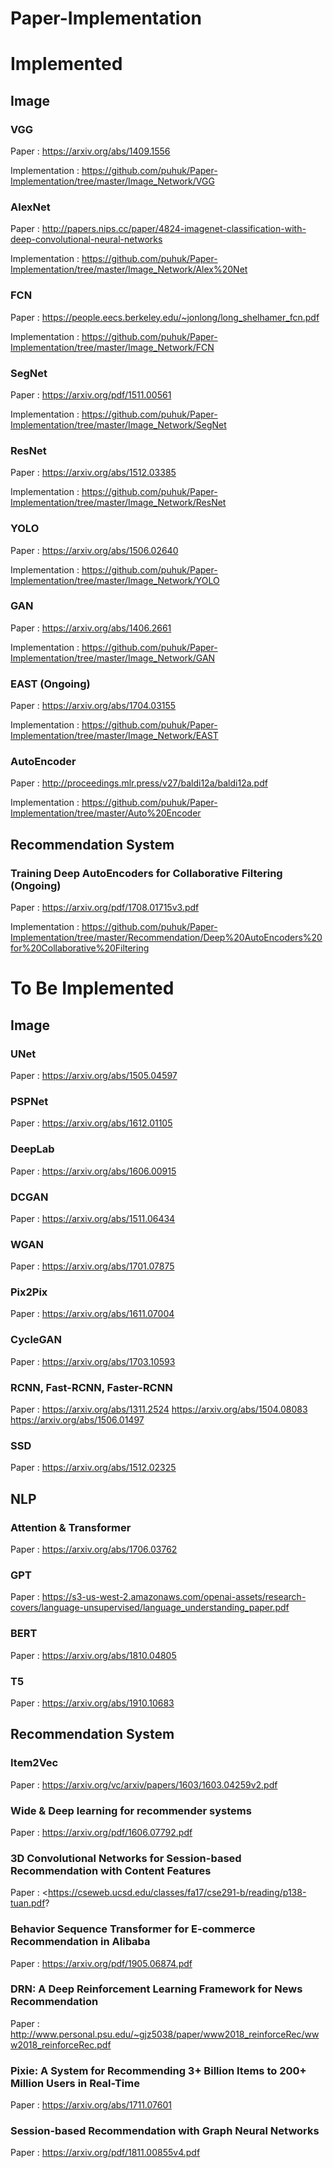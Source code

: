 # Paper-Implementation


# Implemented


## Image 

  ### VGG 
  Paper : <https://arxiv.org/abs/1409.1556>
  
  Implementation : <https://github.com/puhuk/Paper-Implementation/tree/master/Image_Network/VGG>

  ### AlexNet
  Paper : <http://papers.nips.cc/paper/4824-imagenet-classification-with-deep-convolutional-neural-networks>
  
  Implementation : <https://github.com/puhuk/Paper-Implementation/tree/master/Image_Network/Alex%20Net>

  ### FCN 
  Paper : <https://people.eecs.berkeley.edu/~jonlong/long_shelhamer_fcn.pdf>
  
  Implementation : <https://github.com/puhuk/Paper-Implementation/tree/master/Image_Network/FCN>

  ### SegNet
  Paper : <https://arxiv.org/pdf/1511.00561>
  
  Implementation : <https://github.com/puhuk/Paper-Implementation/tree/master/Image_Network/SegNet>

  ### ResNet 
  Paper : <https://arxiv.org/abs/1512.03385>
  
  Implementation : <https://github.com/puhuk/Paper-Implementation/tree/master/Image_Network/ResNet>

  ### YOLO 
  Paper : <https://arxiv.org/abs/1506.02640>
  
  Implementation : <https://github.com/puhuk/Paper-Implementation/tree/master/Image_Network/YOLO>

  ### GAN 
  Paper : <https://arxiv.org/abs/1406.2661>
  
  Implementation : <https://github.com/puhuk/Paper-Implementation/tree/master/Image_Network/GAN>

  ### EAST (Ongoing)
  Paper : <https://arxiv.org/abs/1704.03155>
  
  Implementation : <https://github.com/puhuk/Paper-Implementation/tree/master/Image_Network/EAST>

  ### AutoEncoder
  Paper : <http://proceedings.mlr.press/v27/baldi12a/baldi12a.pdf>
  
  Implementation : <https://github.com/puhuk/Paper-Implementation/tree/master/Auto%20Encoder>


## Recommendation System

  ### Training Deep AutoEncoders for Collaborative Filtering (Ongoing)
  Paper : <https://arxiv.org/pdf/1708.01715v3.pdf>
  
  Implementation : <https://github.com/puhuk/Paper-Implementation/tree/master/Recommendation/Deep%20AutoEncoders%20for%20Collaborative%20Filtering>




# To Be Implemented

## Image
  ### UNet
  Paper : <https://arxiv.org/abs/1505.04597>
  
  ### PSPNet
  Paper : <https://arxiv.org/abs/1612.01105>
  
  ### DeepLab
  Paper : <https://arxiv.org/abs/1606.00915>
  
  ### DCGAN
  Paper : <https://arxiv.org/abs/1511.06434>
  
  ### WGAN
  Paper : <https://arxiv.org/abs/1701.07875>
  
  ### Pix2Pix
  Paper : <https://arxiv.org/abs/1611.07004>
  
  ### CycleGAN
  Paper : <https://arxiv.org/abs/1703.10593>
  
  ### RCNN, Fast-RCNN, Faster-RCNN
  Paper : <https://arxiv.org/abs/1311.2524> <https://arxiv.org/abs/1504.08083> <https://arxiv.org/abs/1506.01497>
  
  ### SSD
  Paper : <https://arxiv.org/abs/1512.02325>
  
  
## NLP
  ### Attention & Transformer
  Paper : <https://arxiv.org/abs/1706.03762>
  
  ### GPT
  Paper : <https://s3-us-west-2.amazonaws.com/openai-assets/research-covers/language-unsupervised/language_understanding_paper.pdf>
  
  ### BERT
  Paper : <https://arxiv.org/abs/1810.04805>
  
  ### T5
  Paper : <https://arxiv.org/abs/1910.10683>
  
  
## Recommendation System
  ### Item2Vec
  Paper : <https://arxiv.org/vc/arxiv/papers/1603/1603.04259v2.pdf>
  
  ### Wide & Deep learning for recommender systems
  Paper : <https://arxiv.org/pdf/1606.07792.pdf>
  
  ### 3D Convolutional Networks for Session-based Recommendation with Content Features
  Paper : <https://cseweb.ucsd.edu/classes/fa17/cse291-b/reading/p138-tuan.pdf?
  
  ### Behavior Sequence Transformer for E-commerce Recommendation in Alibaba
  Paper : <https://arxiv.org/pdf/1905.06874.pdf>
  
  ### DRN: A Deep Reinforcement Learning Framework for News Recommendation
  Paper : <http://www.personal.psu.edu/~gjz5038/paper/www2018_reinforceRec/www2018_reinforceRec.pdf>
  
  ### Pixie: A System for Recommending 3+ Billion Items to 200+ Million Users in Real-Time
  Paper : <https://arxiv.org/abs/1711.07601>
  
  ### Session-based Recommendation with Graph Neural Networks	
  Paper : <https://arxiv.org/pdf/1811.00855v4.pdf>
